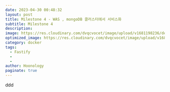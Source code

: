 ```yaml
---
date: 2023-04-30 00:48:32
layout: post
title: Milestone 4 - WAS , mongoDB 클러스터에서 서비스화  
subtitle: Milestone 4 
description: 
image: https://res.cloudinary.com/dvqcvocet/image/upload/v1681198236/dev-jeans_r2fkxp.png
optimized_image: https://res.cloudinary.com/dvqcvocet/image/upload/v1681198236/dev-jeans_r2fkxp.png
category: docker
tags:  
  - Fastify
  - 
  - 
author: Hoonology
paginate: true
---
```


ddd